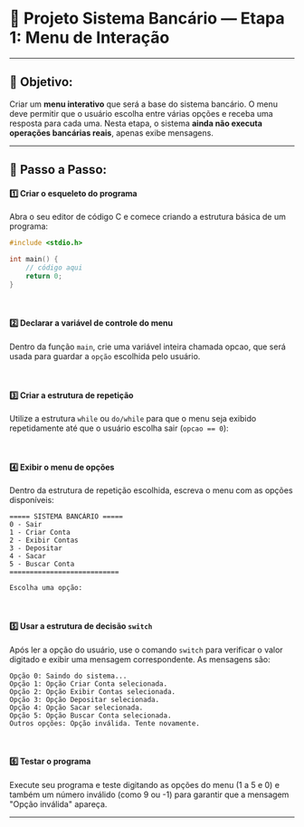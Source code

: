 # 🏦 Projeto Sistema Bancário — Etapa 1: Menu de Interação

---

## 🎯 Objetivo:
Criar um **menu interativo** que será a base do sistema bancário. O menu deve permitir que o usuário escolha entre várias opções e receba uma resposta para cada uma. Nesta etapa, o sistema **ainda não executa operações bancárias reais**, apenas exibe mensagens.

---

## 📝 Passo a Passo:

#### 1️⃣ Criar o esqueleto do programa
Abra o seu editor de código C e comece criando a estrutura básica de um programa:

```c
#include <stdio.h>

int main() {
    // código aqui
    return 0;
}
```

<br>

#### 2️⃣ Declarar a variável de controle do menu
Dentro da função `main`, crie uma variável inteira chamada opcao, que será usada para guardar a `opção` escolhida pelo usuário.

<br>

#### 3️⃣ Criar a estrutura de repetição
Utilize a estrutura `while` ou `do/while` para que o menu seja exibido repetidamente até que o usuário escolha sair (`opcao == 0`):

<br>

#### 4️⃣ Exibir o menu de opções
Dentro da estrutura de repetição escolhida, escreva o menu com as opções disponíveis:

```
===== SISTEMA BANCÁRIO =====
0 - Sair
1 - Criar Conta
2 - Exibir Contas
3 - Depositar
4 - Sacar
5 - Buscar Conta
===========================

Escolha uma opção: 
```

<br>

#### 5️⃣ Usar a estrutura de decisão `switch`
Após ler a opção do usuário, use o comando `switch` para verificar o valor digitado e exibir uma mensagem correspondente. As mensagens são:

```
Opção 0: Saindo do sistema...
Opção 1: Opção Criar Conta selecionada.
Opção 2: Opção Exibir Contas selecionada.
Opção 3: Opção Depositar selecionada.
Opção 4: Opção Sacar selecionada.
Opção 5: Opção Buscar Conta selecionada.
Outros opções: Opção inválida. Tente novamente.
```

<br>

#### 6️⃣ Testar o programa
Execute seu programa e teste digitando as opções do menu (1 a 5 e 0) e também um número inválido (como 9 ou -1) para garantir que a mensagem "Opção inválida" apareça.

---
